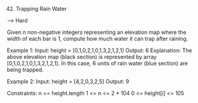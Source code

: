 42. Trapping Rain Water

--> Hard

Given n non-negative integers representing an elevation map where the width of each bar is 1, compute how much water it can trap after raining.


Example 1:
Input: height = [0,1,0,2,1,0,1,3,2,1,2,1]
Output: 6
Explanation: The above elevation map (black section) is represented by array [0,1,0,2,1,0,1,3,2,1,2,1]. In this case, 6 units of rain water (blue section) are being trapped.

Example 2:
Input: height = [4,2,0,3,2,5]
Output: 9
 

Constraints:
n == height.length
1 <= n <= 2 * 104
0 <= height[i] <= 105

